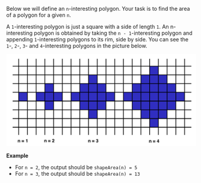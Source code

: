 Below we will define an `n`-interesting polygon. Your task is to find the area of a polygon for a given `n`.

A `1`-interesting polygon is just a square with a side of length `1`. An n-interesting polygon is obtained by taking the `n - 1`-interesting polygon and appending `1`-interesting polygons to its rim, side by side. You can see the `1`-, `2`-, `3`- and `4`-interesting polygons in the picture below.

![area](area.png)

**Example**

* For `n = 2`, the output should be
    `shapeArea(n) = 5`
* For `n = 3`, the output should be
    `shapeArea(n) = 13`

